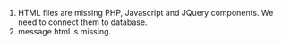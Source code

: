 1. HTML files are missing PHP, Javascript and JQuery components. We need to connect them to database.
2. message.html is missing.
